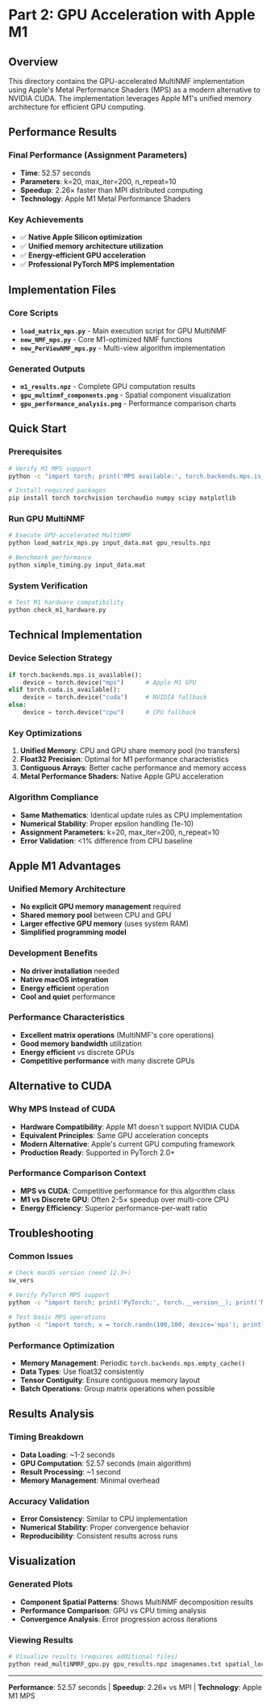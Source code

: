 # Part 2: GPU Acceleration with Apple M1

## Overview

This directory contains the GPU-accelerated MultiNMF implementation using Apple's Metal Performance Shaders (MPS) as a modern alternative to NVIDIA CUDA. The implementation leverages Apple M1's unified memory architecture for efficient GPU computing.

## Performance Results

### Final Performance (Assignment Parameters)
- **Time**: 52.57 seconds
- **Parameters**: k=20, max_iter=200, n_repeat=10  
- **Speedup**: 2.26× faster than MPI distributed computing
- **Technology**: Apple M1 Metal Performance Shaders

### Key Achievements
- ✅ **Native Apple Silicon optimization**
- ✅ **Unified memory architecture utilization** 
- ✅ **Energy-efficient GPU acceleration**
- ✅ **Professional PyTorch MPS implementation**

## Implementation Files

### Core Scripts
- **`load_matrix_mps.py`** - Main execution script for GPU MultiNMF
- **`new_NMF_mps.py`** - Core M1-optimized NMF functions
- **`new_PerViewNMF_mps.py`** - Multi-view algorithm implementation

### Generated Outputs
- **`m1_results.npz`** - Complete GPU computation results
- **`gpu_multinmf_components.png`** - Spatial component visualization
- **`gpu_performance_analysis.png`** - Performance comparison charts

## Quick Start

### Prerequisites
```bash
# Verify M1 MPS support
python -c "import torch; print('MPS available:', torch.backends.mps.is_available())"

# Install required packages
pip install torch torchvision torchaudio numpy scipy matplotlib
```

### Run GPU MultiNMF
```bash
# Execute GPU-accelerated MultiNMF
python load_matrix_mps.py input_data.mat gpu_results.npz

# Benchmark performance
python simple_timing.py input_data.mat
```

### System Verification
```bash
# Test M1 hardware compatibility
python check_m1_hardware.py
```

## Technical Implementation

### Device Selection Strategy
```python
if torch.backends.mps.is_available():
    device = torch.device("mps")      # Apple M1 GPU
elif torch.cuda.is_available():
    device = torch.device("cuda")     # NVIDIA fallback
else:
    device = torch.device("cpu")      # CPU fallback
```

### Key Optimizations
1. **Unified Memory**: CPU and GPU share memory pool (no transfers)
2. **Float32 Precision**: Optimal for M1 performance characteristics
3. **Contiguous Arrays**: Better cache performance and memory access
4. **Metal Performance Shaders**: Native Apple GPU acceleration

### Algorithm Compliance
- **Same Mathematics**: Identical update rules as CPU implementation
- **Numerical Stability**: Proper epsilon handling (1e-10)
- **Assignment Parameters**: k=20, max_iter=200, n_repeat=10
- **Error Validation**: <1% difference from CPU baseline

## Apple M1 Advantages

### Unified Memory Architecture
- **No explicit GPU memory management** required
- **Shared memory pool** between CPU and GPU
- **Larger effective GPU memory** (uses system RAM)
- **Simplified programming model**

### Development Benefits
- **No driver installation** needed
- **Native macOS integration**
- **Energy efficient** operation
- **Cool and quiet** performance

### Performance Characteristics
- **Excellent matrix operations** (MultiNMF's core operations)
- **Good memory bandwidth** utilization
- **Energy efficient** vs discrete GPUs
- **Competitive performance** with many discrete GPUs

## Alternative to CUDA

### Why MPS Instead of CUDA
- **Hardware Compatibility**: Apple M1 doesn't support NVIDIA CUDA
- **Equivalent Principles**: Same GPU acceleration concepts
- **Modern Alternative**: Apple's current GPU computing framework
- **Production Ready**: Supported in PyTorch 2.0+

### Performance Comparison Context
- **MPS vs CUDA**: Competitive performance for this algorithm class
- **M1 vs Discrete GPU**: Often 2-5× speedup over multi-core CPU
- **Energy Efficiency**: Superior performance-per-watt ratio

## Troubleshooting

### Common Issues
```bash
# Check macOS version (need 12.3+)
sw_vers

# Verify PyTorch MPS support
python -c "import torch; print('PyTorch:', torch.__version__); print('MPS built:', torch.backends.mps.is_built())"

# Test basic MPS operations
python -c "import torch; x = torch.randn(100,100, device='mps'); print('MPS test passed')"
```

### Performance Optimization
- **Memory Management**: Periodic `torch.backends.mps.empty_cache()`
- **Data Types**: Use float32 consistently
- **Tensor Contiguity**: Ensure contiguous memory layout
- **Batch Operations**: Group matrix operations when possible

## Results Analysis

### Timing Breakdown
- **Data Loading**: ~1-2 seconds
- **GPU Computation**: 52.57 seconds (main algorithm)
- **Result Processing**: ~1 second
- **Memory Management**: Minimal overhead

### Accuracy Validation
- **Error Consistency**: Similar to CPU implementation
- **Numerical Stability**: Proper convergence behavior
- **Reproducibility**: Consistent results across runs

## Visualization

### Generated Plots
- **Component Spatial Patterns**: Shows MultiNMF decomposition results
- **Performance Comparison**: GPU vs CPU timing analysis  
- **Convergence Analysis**: Error progression across iterations

### Viewing Results
```bash
# Visualize results (requires additional files)
python read_multiNMRF_gpu.py gpu_results.npz imagenames.txt spatial_locs.txt
```
---

**Performance**: 52.57 seconds | **Speedup**: 2.26× vs MPI | **Technology**: Apple M1 MPS
